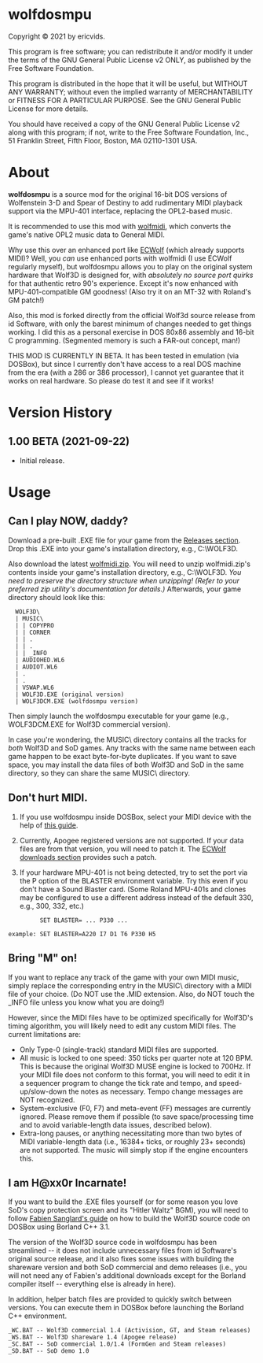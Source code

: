 **wolfdosmpu**
==============

Copyright © 2021 by ericvids.

This program is free software; you can redistribute it and/or modify it under the terms of the GNU General Public License v2 ONLY, as published by the Free Software Foundation.

This program is distributed in the hope that it will be useful, but WITHOUT ANY WARRANTY; without even the implied warranty of MERCHANTABILITY or FITNESS FOR A PARTICULAR PURPOSE.  See the GNU General Public License for more details.

You should have received a copy of the GNU General Public License v2 along with this program; if not, write to the Free Software Foundation, Inc., 51 Franklin Street, Fifth Floor, Boston, MA 02110-1301 USA.


About
=====

**wolfdosmpu** is a source mod for the original 16-bit DOS versions of Wolfenstein 3-D and Spear of Destiny to add rudimentary MIDI playback support via the MPU-401 interface, replacing the OPL2-based music.

It is recommended to use this mod with [wolfmidi](https://github.com/ericvids/wolfmidi/), which converts the game's native OPL2 music data to General MIDI.

Why use this over an enhanced port like [ECWolf](http://maniacsvault.net/ecwolf/) (which already supports MIDI)? Well, you _can_ use enhanced ports with wolfmidi (I use ECWolf regularly myself), but wolfdosmpu allows you to play on the original system hardware that Wolf3D is designed for, with _absolutely no source port quirks_ for that authentic retro 90's experience. Except it's now enhanced with MPU-401-compatible GM goodness! (Also try it on an MT-32 with Roland's GM patch!)

Also, this mod is forked directly from the official Wolf3d source release from id Software, with only the barest minimum of changes needed to get things working. I did this as a personal exercise in DOS 80x86 assembly and 16-bit C programming. (Segmented memory is such a FAR-out concept, man!)

THIS MOD IS CURRENTLY IN BETA. It has been tested in emulation (via DOSBox), but since I currently don't have access to a real DOS machine from the era (with a 286 or 386 processor), I cannot yet guarantee that it works on real hardware. So please do test it and see if it works!


Version History
===============

1.00 BETA (2021-09-22)
----------------------
- Initial release.


Usage
=====

Can I play NOW, daddy?
----------------------

Download a pre-built .EXE file for your game from the [Releases section](https://github.com/ericvids/wolfdosmpu/releases/). Drop this .EXE into your game's installation directory, e.g., C:\WOLF3D.

Also download the latest [wolfmidi.zip](https://github.com/ericvids/wolfmidi/releases/). You will need to unzip wolfmidi.zip's contents inside your game's installation directory, e.g., C:\WOLF3D. _You need to preserve the directory structure when unzipping! (Refer to your preferred zip utility's documentation for details.)_ Afterwards, your game directory should look like this:

```
  WOLF3D\
  | MUSIC\
  | | COPYPRO
  | | CORNER
  | | .
  | | .
  | | _INFO
  | AUDIOHED.WL6
  | AUDIOT.WL6
  | .
  | .
  | VSWAP.WL6
  | WOLF3D.EXE (original version)
  | WOLF3DCM.EXE (wolfdosmpu version)
```

Then simply launch the wolfdosmpu executable for your game (e.g., WOLF3DCM.EXE for Wolf3D commercial version).

In case you're wondering, the MUSIC\ directory contains all the tracks for _both_ Wolf3D and SoD games. Any tracks with the same name between each game happen to be exact byte-for-byte duplicates. If you want to save space, you may install the data files of both Wolf3D and SoD in the same directory, so they can share the same MUSIC\ directory.

Don't hurt MIDI.
----------------

1. If you use wolfdosmpu inside DOSBox, select your MIDI device with the help of [this guide](https://www.dosbox.com/wiki/Configuration:MIDI).

2. Currently, Apogee registered versions are not supported. If your data files are from that version, you will need to patch it. The [ECWolf downloads section](https://maniacsvault.net/ecwolf/download.php) provides such a patch.

3. If your hardware MPU-401 is not being detected, try to set the port via the P option of the BLASTER environment variable. Try this even if you don't have a Sound Blaster card. (Some Roland MPU-401s and clones may be configured to use a different address instead of the default 330, e.g., 300, 332, etc.)

```
         SET BLASTER= ... P330 ...

example: SET BLASTER=A220 I7 D1 T6 P330 H5
```

Bring "M" on!
-------------

If you want to replace any track of the game with your own MIDI music, simply replace the corresponding entry in the MUSIC\ directory with a MIDI file of your choice. (Do NOT use the .MID extension. Also, do NOT touch the _INFO file unless you know what you are doing!)

However, since the MIDI files have to be optimized specifically for Wolf3D's timing algorithm, you will likely need to edit any custom MIDI files. The current limitations are:

- Only Type-0 (single-track) standard MIDI files are supported.
- All music is locked to one speed: 350 ticks per quarter note at 120 BPM. This is because the original Wolf3D MUSE engine is locked to 700Hz. If your MIDI file does not conform to this format, you will need to edit it in a sequencer program to change the tick rate and tempo, and speed-up/slow-down the notes as necessary. Tempo change messages are NOT recognized.
- System-exclusive (F0, F7) and meta-event (FF) messages are currently ignored. Please remove them if possible (to save space/processing time and to avoid variable-length data issues, described below).
- Extra-long pauses, or anything necessitating more than two bytes of MIDI variable-length data (i.e., 16384+ ticks, or roughly 23+ seconds) are not supported. The music will simply stop if the engine encounters this.

I am H@xx0r Incarnate!
----------------------

If you want to build the .EXE files yourself (or for some reason you love SoD's copy protection screen and its "Hitler Waltz" BGM), you will need to follow [Fabien Sanglard's guide](https://fabiensanglard.net/Compile_Like_Its_1992/) on how to build the Wolf3D source code on DOSBox using Borland C++ 3.1.

The version of the Wolf3D source code in wolfdosmpu has been streamlined -- it does not include unnecessary files from id Software's original source release, and it also fixes some issues with building the shareware version and both SoD commercial and demo releases (i.e., you will not need any of Fabien's additional downloads except for the Borland compiler itself -- everything else is already in here).

In addition, helper batch files are provided to quickly switch between versions. You can execute them in DOSBox before launching the Borland C++ environment.

```
_WC.BAT -- Wolf3D commercial 1.4 (Activision, GT, and Steam releases)
_WS.BAT -- Wolf3D shareware 1.4 (Apogee release)
_SC.BAT -- SoD commercial 1.0/1.4 (FormGen and Steam releases)
_SD.BAT -- SoD demo 1.0
```
